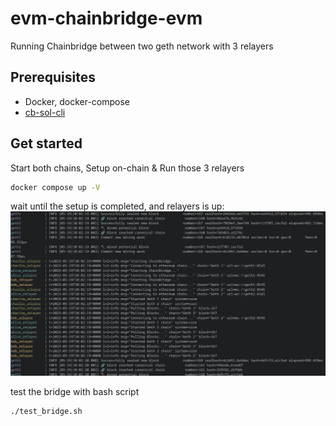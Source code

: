# evm-chainbridge-evm
Running Chainbridge between two geth network with 3 relayers
## Prerequisites
- Docker, docker-compose
- [cb-sol-cli](https://github.com/ChainSafe/chainbridge-deploy/tree/master/cb-sol-cli#cb-sol-cli-documentation)

## Get started
Start both chains, Setup on-chain & Run those 3 relayers
```bash
docker compose up -V
```
wait until the setup is completed, and relayers is up:
![/relayers_is_running](./relayers_is_running.png)

test the bridge with bash script
```bash
./test_bridge.sh
```
